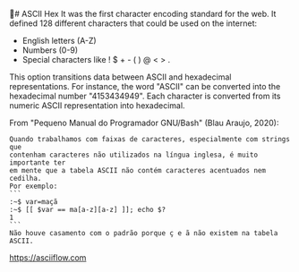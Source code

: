 # ASCII Hex
It was the first character encoding standard for the web. It defined 128 different characters that could be used on the internet:

- English letters (A-Z)
- Numbers (0-9)
- Special characters like ! $ + - ( ) @ < > .


This option transitions data between ASCII and hexadecimal representations. For instance, the word "ASCII" can be converted into the hexadecimal number "4153434949". Each character is converted from its numeric ASCII representation into hexadecimal.









From "Pequeno Manual do Programador GNU/Bash" (Blau Araujo, 2020):

    Quando trabalhamos com faixas de caracteres, especialmente com strings que
    contenham caracteres não utilizados na língua inglesa, é muito importante ter
    em mente que a tabela ASCII não contém caracteres acentuados nem cedilha.
    Por exemplo:
    ```
    :~$ var=maçã
    :~$ [[ $var == ma[a-z][a-z] ]]; echo $?
    1
    ```
    Não houve casamento com o padrão porque ç e ã não existem na tabela
    ASCII.

<https://asciiflow.com>
